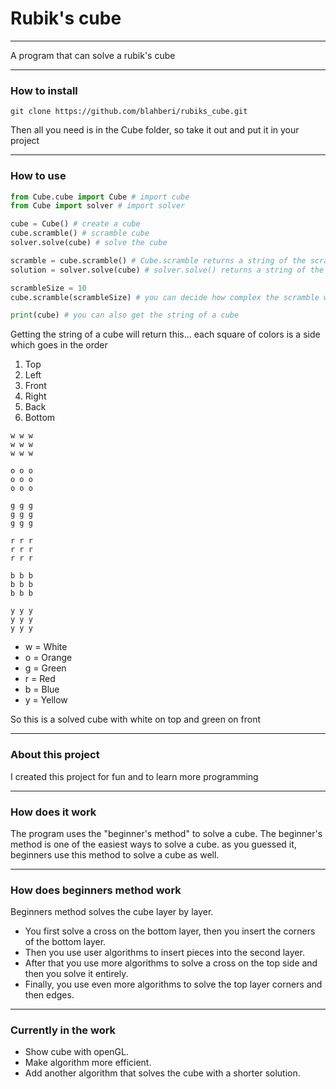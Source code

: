 # Rubik's cube

___
A program that can solve a rubik's cube

___
### How to install
`git clone https://github.com/blahberi/rubiks_cube.git`

Then all you need is in the Cube folder,
so take it out and put it in your project

___
### How to use
```python
from Cube.cube import Cube # import cube
from Cube import solver # import solver

cube = Cube() # create a cube
cube.scramble() # scramble cube
solver.solve(cube) # solve the cube
```
```python
scramble = cube.scramble() # Cube.scramble returns a string of the scramble
solution = solver.solve(cube) # solver.solve() returns a string of the solution
```
```python
scrambleSize = 10
cube.scramble(scrambleSize) # you can decide how complex the scramble will be. default of 20
```
```python
print(cube) # you can also get the string of a cube
```
Getting the string of a cube will return this...
each square of colors is a side which goes in the order
1. Top
2. Left
3. Front
4. Right
5. Back
6. Bottom
```
w w w 
w w w 
w w w 

o o o 
o o o 
o o o 

g g g 
g g g 
g g g 

r r r 
r r r 
r r r 

b b b 
b b b 
b b b 

y y y 
y y y 
y y y 
```

- w = White
- o = Orange
- g = Green
- r = Red
- b = Blue
- y = Yellow

So this is a solved cube with white on top and green on front

___

### About this project
I created this project for fun and to learn more programming

___

### How does it work
The program uses the "beginner's method" to solve a cube.
The beginner's method is one of the easiest ways to solve a cube.
as you guessed it, beginners use this method to solve a cube as well.

___

### How does beginners method work
Beginners method solves the cube layer by layer.

- You first solve a cross on the bottom layer, then you insert the corners of the bottom layer.
- Then you use user algorithms to insert pieces into the second layer.
- After that you use more algorithms to solve a cross on the top side and then you solve it entirely.
- Finally, you use even more algorithms to solve the top layer corners and then edges.

___
### Currently in the work
- Show cube with openGL.
- Make algorithm more efficient.
- Add another algorithm that solves the cube with a shorter solution.